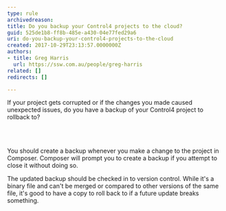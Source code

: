 ```yaml
---
type: rule
archivedreason: 
title: Do you backup your Control4 projects to the cloud?
guid: 525de1b8-ff8b-485e-a430-04e77fed29a6
uri: do-you-backup-your-control4-projects-to-the-cloud
created: 2017-10-29T23:13:57.0000000Z
authors:
- title: Greg Harris
  url: https://ssw.com.au/people/greg-harris
related: []
redirects: []

---
```



<p>​If your project gets corrupted or if the changes you made caused unexpected issues, do you have a backup of your Control4 project to rollback to?​<br></p>
<br><excerpt class='endintro'></excerpt><br>
<p>​You should create a backup whenever you make a change to the project in Composer. Composer will prompt you to create a backup if you attempt to close it without doing so.&#160;<br></p><p>The updated backup should be checked in to version control. While it's a binary file and can't be merged or compared to other versions of the same file, it's good to have a copy to roll back to if a future update breaks something.&#160;​<br><br></p>


